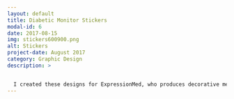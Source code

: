 ```yaml
---
layout: default
title: Diabetic Monitor Stickers
modal-id: 6
date: 2017-08-15
img: stickers600900.png
alt: Stickers
project-date: August 2017
category: Graphic Design
description: >


  I created these designs for ExpressionMed, who produces decorative medical tapes for Dexcom continous glucose monitoring systems for diabetes management. ExpressionMed's end users are mostly kids, who's parents purchase the decorative tapes for them as to get them excited about wearing a glucose monitor instead of it being scary. My designs with bright colors and playful content are made to appeal to kids and their parents and bring a fun punch of personality to medical devices. (Created in Adobe Illustrator)
---
```

